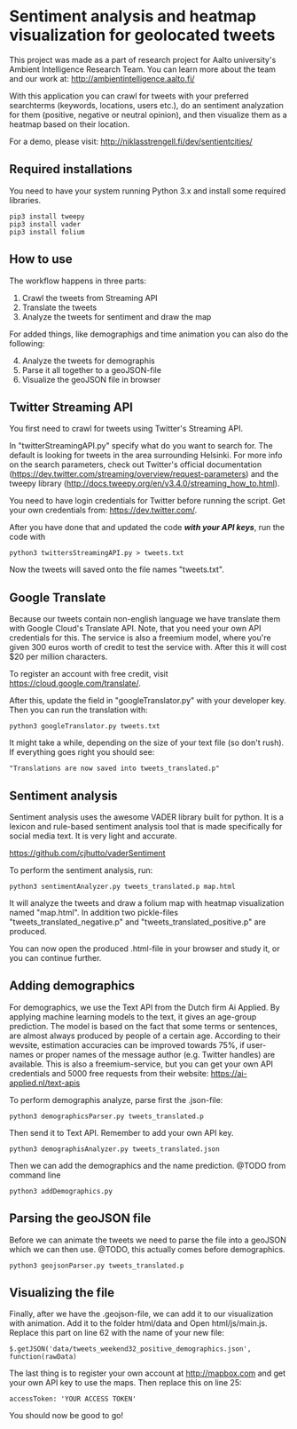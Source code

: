 Sentiment analysis and heatmap visualization for geolocated tweets
==================

This project was made as a part of research project for Aalto university's Ambient Intelligence Research Team. You can learn more about the team and our work at: http://ambientintelligence.aalto.fi/

With this application you can crawl for tweets with your preferred searchterms (keywords, locations, users etc.), do an sentiment analyzation for them (positive, negative or neutral opinion), and then visualize them as a heatmap based on their location.

For a demo, please visit: http://niklasstrengell.fi/dev/sentientcities/

Required installations
------------------

You need to have your system running Python 3.x and install some required libraries.

	pip3 install tweepy
	pip3 install vader
	pip3 install folium

How to use
-----------------

The workflow happens in three parts:

1. Crawl the tweets from Streaming API
2. Translate the tweets
3. Analyze the tweets for sentiment and draw the map

For added things, like demographigs and time animation you can also do the following:

4. Analyze the tweets for demographis
5. Parse it all together to a geoJSON-file
6. Visualize the geoJSON file in browser


Twitter Streaming API
-----------------

You first need to crawl for tweets using Twitter's Streaming API.

In "twitterStreamingAPI.py" specify what do you want to search for. The default is looking for tweets in the area surrounding Helsinki. 
For more info on the search parameters, check out Twitter's official documentation (https://dev.twitter.com/streaming/overview/request-parameters) 
and the tweepy library (http://docs.tweepy.org/en/v3.4.0/streaming_how_to.html).

You need to have login credentials for Twitter before running the script. Get your own credentials from: https://dev.twitter.com/.

After you have done that and updated the code ***with your API keys***, run the code with

	python3 twittersStreamingAPI.py > tweets.txt

Now the tweets will saved onto the file names "tweets.txt".


Google Translate
-----------------

Because our tweets contain non-english language we have translate them with Google Cloud's Translate API. Note, that you need your own API credentials for this. The service is also a freemium model, where you're given 300 euros worth of credit to test the service with. After this it will cost $20 per million characters.

To register an account with free credit, visit https://cloud.google.com/translate/.

After this, update the field in "googleTranslator.py" with your developer key. Then you can run the translation with:

	python3 googleTranslator.py tweets.txt

It might take a while, depending on the size of your text file (so don't rush). If everything goes right you should see:

	"Translations are now saved into tweets_translated.p"


Sentiment analysis
-----------------

Sentiment analysis uses the awesome VADER library built for python. It is a lexicon and rule-based sentiment analysis tool that is made specifically for social media text. It is very light and accurate.

https://github.com/cjhutto/vaderSentiment

To perform the sentiment analysis, run:

	python3 sentimentAnalyzer.py tweets_translated.p map.html

It will analyze the tweets and draw a folium map with heatmap visualization named "map.html". In addition two pickle-files "tweets_translated_negative.p" and "tweets_translated_positive.p" are produced.

You can now open the produced .html-file in your browser and study it, or you can continue further.


Adding demographics
-----------------

For demographics, we use the Text API from the Dutch firm Ai Applied. By applying machine learning models to the text, it gives an age-group prediction. The model is based on the fact that some terms or sentences, are almost always produced by people of a certain age. According to their wevsite, estimation accuracies can be improved towards 75%, if user-names or proper names of the message author (e.g. Twitter handles) are available. This is also a freemium-service, but you can get your own API credentials and 5000 free requests from their website: https://ai-applied.nl/text-apis 

To perform demographis analyze, parse first the .json-file:

	python3 demographicsParser.py tweets_translated.p

Then send it to Text API. Remember to add your own API key.

	python3 demographisAnalyzer.py tweets_translated.json

Then we can add the demographics and the name prediction. @TODO from command line

	python3 addDemographics.py

Parsing the geoJSON file
-----------------
Before we can animate the tweets we need to parse the file into a geoJSON which we can then use. @TODO, this actually comes before demographics.

	python3 geojsonParser.py tweets_translated.p

Visualizing the file
-----------------

Finally, after we have the .geojson-file, we can add it to our visualization with animation. Add it to the folder html/data and Open html/js/main.js. Replace this part on line 62 with the name of your new file:

	$.getJSON('data/tweets_weekend32_positive_demographics.json', function(rawData)

The last thing is to register your own account at http://mapbox.com and get your own API key to use the maps. Then replace this on line 25:

	accessToken: 'YOUR ACCESS TOKEN'

You should now be good to go!


